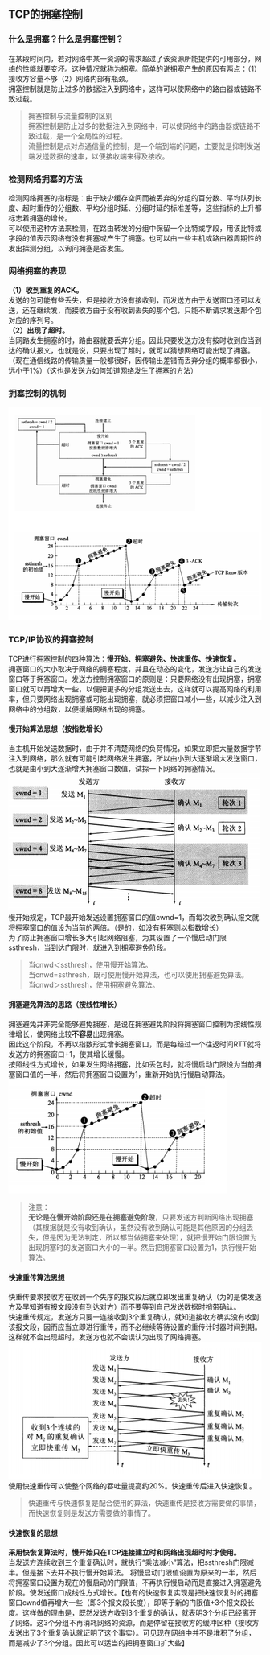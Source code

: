 ## TCP的拥塞控制
### 什么是拥塞？什么是拥塞控制？
在某段时间内，若对网络中某一资源的需求超过了该资源所能提供的可用部分，网络的性能就要变坏。这种情况就称为拥塞。简单的说拥塞产生的原因有两点：（1）接收方容量不够（2）网络内部有瓶颈。   
拥塞控制就是防止过多的数据注入到网络中，这样可以使网络中的路由器或链路不致过载。   
> 拥塞控制与流量控制的区别   
拥塞控制是防止过多的数据注入到网络中，可以使网络中的路由器或链路不致过载，是一个全局性的过程。  
流量控制是点对点通信量的控制，是一个端到端的问题，主要就是抑制发送端发送数据的速率，以便接收端来得及接收。   
### 检测网络拥塞的方法
检测网络拥塞的指标是：由于缺少缓存空间而被丢弃的分组的百分数、平均队列长度、超时重传的分组数、平均分组时延、分组时延的标准差等，这些指标的上升都标志着拥塞的增长。   
可以使用这种方法来检测，在路由转发的分组中保留一个比特或字段，用该比特或字段的值表示网络有没有拥塞或产生了拥塞。也可以由一些主机或路由器周期性的发出探测分组，以询问拥塞是否发生。   
### 网络拥塞的表现
**（1）收到重复的ACK。**  
发送的包可能有些丢失，但是接收方没有接收到，而发送方由于发送窗口还可以发送，还在继续发，而接收方由于没有收到丢失的那个包，只能不断请求发送那个包对应的序列号。    
**（2）出现了超时。**   
当网路发生拥塞的时，路由器就要丢弃分组。因此只要发送方没有按时收到应当到达的确认报文，也就是说，只要出现了超时，就可以猜想网络可能出现了拥塞。（现在通信线路的传输质量一般都很好，因传输出差错而丢弃分组的概率都很小，远小于1%）（这也是发送方如何知道网络发生了拥塞的方法）   
### 拥塞控制的机制
![](https://github.com/sii2017/image/blob/master/%E6%8B%A5%E5%A1%9E01.png)
### TCP/IP协议的拥塞控制
TCP进行拥塞控制的四种算法：**慢开始、拥塞避免、快速重传、快速恢复。**   
拥塞窗口的大小取决于网络的拥塞程度，并且在动态的变化，发送方让自己的发送窗口等于拥塞窗口。发送方控制拥塞窗口的原则是：只要网络没有出现拥塞，拥塞窗口就可以再增大一些，以便把更多的分组发送出去，这样就可以提高网络的利用率，但只要网络出现拥塞或可能出现拥塞，就必须把窗口减小一些，以减少注入到网络中的分组数，以便缓解网络出现的拥塞。   
#### 慢开始算法思想（按指数增长）
当主机开始发送数据时，由于并不清楚网络的负荷情况，如果立即把大量数据字节注入到网络，那么就有可能引起网络发生拥塞，所以由小到大逐渐增大发送窗口，也就是由小到大逐渐增大拥塞窗口数值，试探一下网络的拥塞情况。  
![](https://github.com/sii2017/image/blob/master/%E6%8B%A5%E5%A1%9E02.png)  
慢开始规定，TCP最开始发送设置拥塞窗口的值cwnd=1，而每次收到确认报文就将拥塞窗口的值设为当前的两倍。（是的，如没有拥塞则以指数增长）   
为了防止拥塞窗口增长多大引起网络阻塞，为其设置了一个慢启动门限ssthresh，当到达门限时，就进入到拥塞避免阶段。  
> 当cnwd＜ssthresh，使用慢开始算法。  
当cnwd=ssthresh，既可使用慢开始算法，也可以使用拥塞避免算法。  
当cnwd＞ssthresh，使用拥塞避免算法。  
#### 拥塞避免算法的思路（按线性增长）
拥塞避免并非完全能够避免拥塞，是说在拥塞避免阶段将拥塞窗口控制为按线性规律增长，使网络比较**不容易**出现拥塞。   
因此这个阶段，不再以指数形式增长拥塞窗口，而是每经过一个往返时间RTT就将发送方的拥塞窗口+1，使其增长缓慢。  
按照线性方式增长，如果发生网络拥塞，比如丢包时，就将慢启动门限设为当前拥塞窗口值的一半，然后将拥塞窗口设置为1，重新开始执行慢启动算法。   
![](https://github.com/sii2017/image/blob/master/%E6%8B%A5%E5%A1%9E03.png)  
> 注意：  
> **无论是在慢开始阶段还是在拥塞避免阶段**，只要发送方判断网络出现拥塞（其根据就是没有收到确认，虽然没有收到确认可能是其他原因的分组丢失，但是因为无法判定，所以都当做拥塞来处理），就把慢开始门限设置为出现拥塞时的发送窗口大小的一半。然后把拥塞窗口设置为1，执行慢开始算法。    
#### 快速重传算法思想
快重传要求接收方在收到一个失序的报文段后就立即发出重复确认（为的是使发送方及早知道有报文段没有到达对方）而不要等到自己发送数据时捎带确认。      
快速重传规定，发送方只要一连接收到3个重复确认，就知道接收方确实没有收到该报文段，因而应当立即进行重传，而不必继续等待设置的重传计时器时间到期。这样就不会出现超时，发送方也就不会误认为出现了网络拥塞。   
![](https://github.com/sii2017/image/blob/master/%E6%8B%A5%E5%A1%9E04.png)  
使用快速重传可以使整个网络的吞吐量提高约20%。快速重传后进入快速恢复。    
> 快速重传与快速恢复是配合使用的算法，快速重传是接收方需要做的事情，而快速恢复则是发送方需要做的事情了。    
#### 快速恢复的思想
**采用快恢复算法时，慢开始只在TCP连接建立时和网络出现超时时才使用。**   
当发送方连续收到三个重复确认时，就执行“乘法减小”算法，把ssthresh门限减半。但是接下去并不执行慢开始算法。
将慢启动门限值设置为原来的一半，然后将拥塞窗口设置为现在的慢启动的门限值，不再执行慢启动而是直接进入拥塞避免阶段。使发送窗口成线性方式增长。【也有的快速恢复实现是把快速恢复时的拥塞窗口cwnd值再增大一些（即3个报文段长度），即等于新的门限值+3个报文段长度。这样做的理由是，既然发送方收到3个重复的确认，就表明3个分组已经离开了网络。这3个分组不再消耗网络的资源，而是停留在接收方的缓冲区种（接收方发送出了3个重复确认就证明了这个事实）。可见现在网络中并不是堆积了分组，而是减少了3个分组。因此可以适当的把拥塞窗口扩大些】